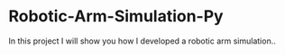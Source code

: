 # Robotic-Arm-Simulation-Py
In this project I will show you how I developed a robotic arm simulation..